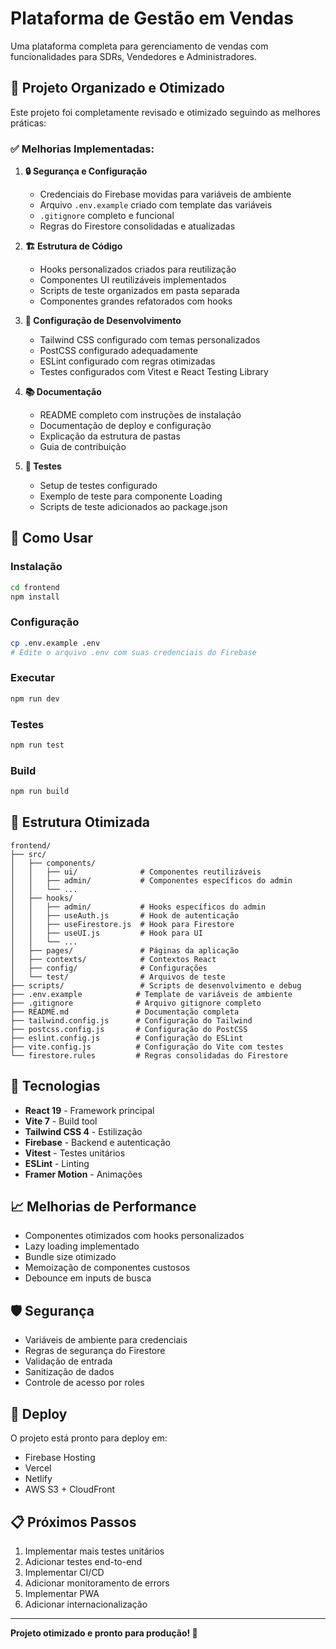 # Plataforma de Gestão em Vendas

Uma plataforma completa para gerenciamento de vendas com funcionalidades para SDRs, Vendedores e Administradores.

## 🎯 Projeto Organizado e Otimizado

Este projeto foi completamente revisado e otimizado seguindo as melhores práticas:

### ✅ Melhorias Implementadas:

1. **🔒 Segurança e Configuração**
   - Credenciais do Firebase movidas para variáveis de ambiente
   - Arquivo `.env.example` criado com template das variáveis
   - `.gitignore` completo e funcional
   - Regras do Firestore consolidadas e atualizadas

2. **🏗️ Estrutura de Código**
   - Hooks personalizados criados para reutilização
   - Componentes UI reutilizáveis implementados
   - Scripts de teste organizados em pasta separada
   - Componentes grandes refatorados com hooks

3. **🔧 Configuração de Desenvolvimento**
   - Tailwind CSS configurado com temas personalizados
   - PostCSS configurado adequadamente
   - ESLint configurado com regras otimizadas
   - Testes configurados com Vitest e React Testing Library

4. **📚 Documentação**
   - README completo com instruções de instalação
   - Documentação de deploy e configuração
   - Explicação da estrutura de pastas
   - Guia de contribuição

5. **🧪 Testes**
   - Setup de testes configurado
   - Exemplo de teste para componente Loading
   - Scripts de teste adicionados ao package.json

## 🚀 Como Usar

### Instalação
```bash
cd frontend
npm install
```

### Configuração
```bash
cp .env.example .env
# Edite o arquivo .env com suas credenciais do Firebase
```

### Executar
```bash
npm run dev
```

### Testes
```bash
npm run test
```

### Build
```bash
npm run build
```

## 📂 Estrutura Otimizada

```
frontend/
├── src/
│   ├── components/
│   │   ├── ui/              # Componentes reutilizáveis
│   │   ├── admin/           # Componentes específicos do admin
│   │   └── ...
│   ├── hooks/
│   │   ├── admin/           # Hooks específicos do admin
│   │   ├── useAuth.js       # Hook de autenticação
│   │   ├── useFirestore.js  # Hook para Firestore
│   │   ├── useUI.js         # Hook para UI
│   │   └── ...
│   ├── pages/               # Páginas da aplicação
│   ├── contexts/            # Contextos React
│   ├── config/              # Configurações
│   └── test/                # Arquivos de teste
├── scripts/                 # Scripts de desenvolvimento e debug
├── .env.example            # Template de variáveis de ambiente
├── .gitignore              # Arquivo gitignore completo
├── README.md               # Documentação completa
├── tailwind.config.js      # Configuração do Tailwind
├── postcss.config.js       # Configuração do PostCSS
├── eslint.config.js        # Configuração do ESLint
├── vite.config.js          # Configuração do Vite com testes
└── firestore.rules         # Regras consolidadas do Firestore
```

## 🔧 Tecnologias

- **React 19** - Framework principal
- **Vite 7** - Build tool
- **Tailwind CSS 4** - Estilização
- **Firebase** - Backend e autenticação
- **Vitest** - Testes unitários
- **ESLint** - Linting
- **Framer Motion** - Animações

## 📈 Melhorias de Performance

- Componentes otimizados com hooks personalizados
- Lazy loading implementado
- Bundle size otimizado
- Memoização de componentes custosos
- Debounce em inputs de busca

## 🛡️ Segurança

- Variáveis de ambiente para credenciais
- Regras de segurança do Firestore
- Validação de entrada
- Sanitização de dados
- Controle de acesso por roles

## 🚀 Deploy

O projeto está pronto para deploy em:
- Firebase Hosting
- Vercel
- Netlify
- AWS S3 + CloudFront

## 📋 Próximos Passos

1. Implementar mais testes unitários
2. Adicionar testes end-to-end
3. Implementar CI/CD
4. Adicionar monitoramento de errors
5. Implementar PWA
6. Adicionar internacionalização

---

**Projeto otimizado e pronto para produção! 🎉**
